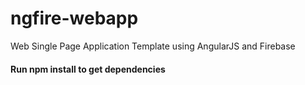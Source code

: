 # ngfire-webapp
Web Single Page Application Template using AngularJS and Firebase

#### Run npm install to get dependencies
